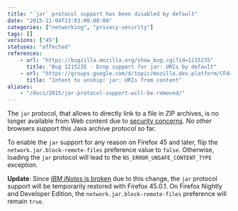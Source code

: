 ```yaml
---
title: "`jar` protocol support has been disabled by default"
date: "2015-11-04T13:03:00-08:00"
categories: ["networking", "privacy-security"]
tags: []
versions: ["45"]
statuses: "affected"
references:
    - url: "https://bugzilla.mozilla.org/show_bug.cgi?id=1215235"
      title: "Bug 1215235 - Drop support for jar: URIs by default"
    - url: "https://groups.google.com/d/topic/mozilla.dev.platform/CFd4w8GzdEI/discussion"
      title: "Intent to unship: jar: URIs from content"
aliases:
    - "/docs/2015/jar-protocol-support-will-be-removed/"
---
```

The `jar` protocol, that allows to directly link to a file in ZIP archives, is no longer available from Web content due to [security concerns](https://developer.mozilla.org/en-US/docs/Mozilla/Security/Security_and_the_jar_protocol). No other browsers support this Java archive protocol so far.

To enable the `jar` support for any reason on Firefox 45 and later, flip the `network.jar.block-remote-files` preference value to `false`. Otherwise, loading the `jar` protocol will lead to the `NS_ERROR_UNSAFE_CONTENT_TYPE` exception.

**Update**: Since [*IBM iNotes* is broken](https://bugzilla.mozilla.org/show_bug.cgi?id=1255139) due to this change, the `jar` protocol support will be temporarily restored with Firefox 45.0.1. On Firefox Nightly and Developer Edition, the `network.jar.block-remote-files` preference will remain `true`.
